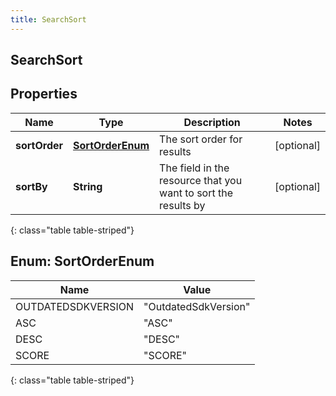 ```yaml
---
title: SearchSort
---
```

## SearchSort


## Properties

| Name | Type | Description | Notes |
| ------------ | ------------- | ------------- | ------------- |
| **sortOrder** | [**SortOrderEnum**](#SortOrderEnum) | The sort order for results |  [optional] |
| **sortBy** | **String** | The field in the resource that you want to sort the results by |  [optional] |
{: class="table table-striped"}


<a name="SortOrderEnum"></a>

## Enum: SortOrderEnum

| Name | Value |
| ---- | ----- |
| OUTDATEDSDKVERSION | &quot;OutdatedSdkVersion&quot; |
| ASC | &quot;ASC&quot; |
| DESC | &quot;DESC&quot; |
| SCORE | &quot;SCORE&quot; |
{: class="table table-striped"}



